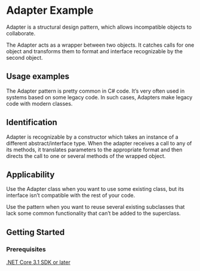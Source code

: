 # Adapter Example
Adapter is a structural design pattern, which allows incompatible objects to collaborate.

The Adapter acts as a wrapper between two objects. It catches calls for one object and transforms them to format and interface recognizable by the second object.

## Usage examples
The Adapter pattern is pretty common in C# code. It’s very often used in systems based on some legacy code. In such cases, Adapters make legacy code with modern classes.

## Identification
Adapter is recognizable by a constructor which takes an instance of a different abstract/interface type. When the adapter receives a call to any of its methods, it translates parameters to the appropriate format and then directs the call to one or several methods of the wrapped object.

## Applicability
Use the Adapter class when you want to use some existing class, but its interface isn’t compatible with the rest of your code.

Use the pattern when you want to reuse several existing subclasses that lack some common functionality that can’t be added to the superclass.

## Getting Started

### Prerequisites

[.NET Core 3.1 SDK or later](https://dotnet.microsoft.com/download/dotnet-core/3.1)